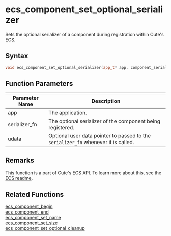 # ecs_component_set_optional_serializer

Sets the optional serializer of a component during registration within Cute's ECS.

## Syntax

```cpp
void ecs_component_set_optional_serializer(app_t* app, component_serialize_fn* serializer_fn, void* udata = NULL);
```

## Function Parameters

Parameter Name | Description
--- | ---
app | The application.
serializer_fn | The optional serializer of the component being registered.
udata | Optional user data pointer to passed to the `serializer_fn` whenever it is called.

## Remarks

This function is a part of Cute's ECS API. To learn more about this, see the [ECS readme](https://github.com/RandyGaul/cute_framework/blob/master/doc/ecs/README.md).

## Related Functions

[ecs_component_begin](https://github.com/RandyGaul/cute_framework/blob/master/doc/ecs/ecs_component_begin.md)  
[ecs_component_end](https://github.com/RandyGaul/cute_framework/blob/master/doc/ecs/ecs_component_end.md)  
[ecs_component_set_name](https://github.com/RandyGaul/cute_framework/blob/master/doc/ecs/ecs_component_set_name.md)  
[ecs_component_set_size](https://github.com/RandyGaul/cute_framework/blob/master/doc/ecs/ecs_component_set_size.md)  
[ecs_component_set_optional_cleanup](https://github.com/RandyGaul/cute_framework/blob/master/doc/ecs/ecs_component_set_optional_cleanup.md)  
